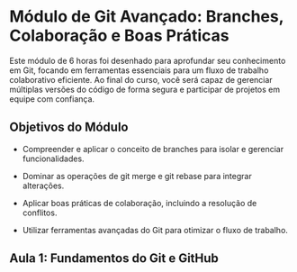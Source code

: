 # Módulo de Git Avançado: Branches, Colaboração e Boas Práticas

Este módulo de 6 horas foi desenhado para aprofundar seu conhecimento em Git, focando em ferramentas essenciais para um fluxo de trabalho colaborativo eficiente. Ao final do curso, você será capaz de gerenciar múltiplas versões do código de forma segura e participar de projetos em equipe com confiança.

## Objetivos do Módulo
- Compreender e aplicar o conceito de branches para isolar e gerenciar funcionalidades.

- Dominar as operações de git merge e git rebase para integrar alterações.

- Aplicar boas práticas de colaboração, incluindo a resolução de conflitos.

- Utilizar ferramentas avançadas do Git para otimizar o fluxo de trabalho.

## Aula 1: Fundamentos do Git e GitHub
